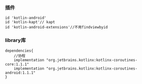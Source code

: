 ### 插件

    id 'kotlin-android'
    id 'kotlin-kapt'// kapt
    id 'kotlin-android-extensions'//不用findviewbyid

### library库

    dependencies{
        //协程
        implementation "org.jetbrains.kotlinx:kotlinx-coroutines-core:1.1.1"
        implementation "org.jetbrains.kotlinx:kotlinx-coroutines-android:1.1.1"
    }
    